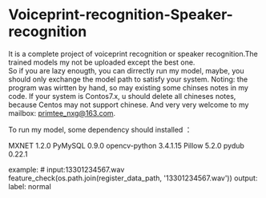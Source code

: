 # Voiceprint-recognition-Speaker-recognition

It is a complete project of  voiceprint recognition or speaker recognition.The trained models my not be uploaded except the best one.  
So if you are lazy enougth, you can dirrectly run my model, maybe, you should only exchange the model path to satisfy your system.
Noting: the program was wirtten by hand, so may existing some chinses notes in my code. If your system is Contos7.x, u should delete all chineses notes, because Centos may not support chinese. And very very welcome to my mailbox: primtee_nxg@163.com.

To run my model, some dependency should installed ：
 
 
 MXNET               1.2.0
 PyMySQL             0.9.0
 opencv-python       3.4.1.15
 Pillow              5.2.0
 pydub               0.22.1
 
 
 example: 
         #  input:13301234567.wav
         feature_check(os.path.join(register_data_path, '13301234567.wav'))
         output:  label: normal
